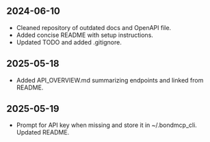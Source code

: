 ## 2024-06-10
- Cleaned repository of outdated docs and OpenAPI file.
- Added concise README with setup instructions.
- Updated TODO and added .gitignore.

## 2025-05-18
- Added API_OVERVIEW.md summarizing endpoints and linked from README.

## 2025-05-19
- Prompt for API key when missing and store it in ~/.bondmcp_cli. Updated README.
